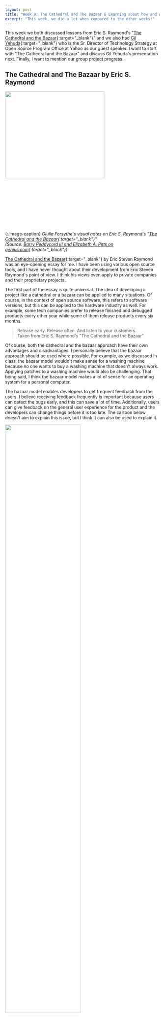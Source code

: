 ```yaml
---
layout: post
title: "Week 9: The Cathedral and The Bazaar & Learning about how and why large companies contribute to open source v2"
excerpt: "This week, we did a lot when compared to the other weeks!"
---
```


This week we both discussed lessons from Eric S. Raymond's "[The Cathedral and the Bazaar](http://www.catb.org/~esr/writings/cathedral-bazaar/){:target="_blank"}" and we also had [Gil Yehuda](https://www.linkedin.com/in/gilyehuda/detail/recent-activity/posts/){:target="_blank"} who is the Sr. Director of Technology Strategy at Open Source Program Office at Yahoo as our guest speaker. I want to start with "The Cathedral and the Bazaar" and discuss Gil Yehuda's presentation next. Finally, I want to mention our group project progress.


## The Cathedral and The Bazaar by Eric S. Raymond
<div style="width: 100%; height: 440px; overflow: hidden">
    <img src="https://web.archive.org/web/20200406010443if_/https://t2.genius.com/unsafe/1062x0/https%3A%2F%2Fimages.rapgenius.com%2Fde3f4283ac2fc5be64afef92385c16ea.491x430x1.png" width="80%" class="image-centered" target="_blank">
</div>

{:.image-caption}
*Giulia Forsythe's visual notes on Eric S. Raymond's "[The Cathedral and the Bazaar](http://www.catb.org/~esr/writings/cathedral-bazaar/){:target="_blank"}" <br>(Source: [Barry Peddycord III and Elizabeth A. Pitts on genius.com](https://web.archive.org/web/20200406010650/https://genius.com/Barry-peddycord-iii-and-elizabeth-a-pitts-from-open-programming-to-open-learning-the-cathedral-the-bazaar-and-the-open-classroom-chapter-two-annotated){:target="_blank"})*

[The Cathedral and the Bazaar](http://www.catb.org/~esr/writings/cathedral-bazaar/){:target="_blank"} by Eric Steven Raymond was an eye-opening essay for me. I have been using various open source tools, and I have never thought about their development from Eric Steven Raymond's point of view. I think his views even apply to private companies and their proprietary projects.

The first part of the essay is quite universal. The idea of developing a project like a cathedral or a bazaar can be applied to many situations. Of course, in the context of open source software, this refers to software versions, but this can be applied to the hardware industry as well. For example, some tech companies prefer to release finished and debugged products every other year while some of them release products every six months.

> Release early. Release often. And listen to your customers. <br>
Taken from Eric S. Raymond's "The Cathedral and the Bazaar"

Of course, both the cathedral and the bazaar approach have their own advantages and disadvantages. I personally believe that the bazaar approach should be used where possible. For example, as we discussed in class, the bazaar model wouldn't make sense for a washing machine because no one wants to buy a washing machine that doesn't always work. Applying patches to a washing machine would also be challenging. That being said, I think the bazaar model makes a lot of sense for an operating system for a personal computer.

The bazaar model enables developers to get frequent feedback from the users. I believe receiving feedback frequently is important because users can detect the bugs early, and this can save a lot of time. Additionally, users can give feedback on the general user experience for the product and the developers can change things before it is too late. The cartoon below doesn't aim to explain this issue, but I think it can also be used to explain it.

<img src="https://web.archive.org/web/20200406032718if_/https://sun9-23.userapi.com/c849132/v849132020/120b97/-kUOjmTHS2k.jpg" width="70%" class="image-centered" target="_blank">

{:.image-caption}
*Left: Developers, Right: Users <br> Sometimes users don't get a pleasant experience like what the developers envisioned! <br> (Source: [Питерский панк](https://web.archive.org/web/20200406032634/https://vk.com/albums-93024376){:target="_blank"})*


The other quote from the essay I want to emphasize is the following:

> Every good work of software starts by scratching a developer's personal itch. <br>
Taken from Eric S. Raymond's "The Cathedral and the Bazaar"

I think people do work more efficiently and willingly if they are trying to solve their own problems. Yes, there are many people that are coding for projects that they are no interested in to make a living. However, people do take more care and spend more time if the project is somehow related to them. A project is like a baby; it takes time and a lot of effort to grow it. If the core developer doesn't like the project from the beginning, he/she might want to spend their time on other more interesting projects. Therefore, I agree with this quote, and I believe every good work of software starts by scratching a developer's personal itch.


## Learning about how and why large companies contribute to open source v2
<img src="/woswos-weekly/images/yahoo.png" width="100%" class="image-centered" target="_blank">

{:.image-caption}
*[Yahoo's GitHub page](https://github.com/yahoo){:target="_blank"}: Yahoo has more than 150 different open source projects that they have started*

Gil Yehuda's presentation was touching on interesting points that Kevin P. Fleming didn't mention during his presentation, see [week 5 post](/woswos-weekly/week05){:target="_blank"}. I realized that Yahoo is more focused on developing their own open source projects while Bloomberg is focused on contributing to existing open source projects. Both of these companies contribute to open source, but in different ways.

I think another highlight from Gil Yehuda's presentation was about using open source projects to extend other open source projects. For example, if an open source project is designed for working only on a single computer, we can create a version of it that can run on multiple computers using an open source project designed to make distributed computations. This would make both sides happy since one side gets a new usage area, and the other side gets a new feature. This is something that I would keep in my mind when I decide to work on an open source project in the future.

Gil Yehuda also mentioned the employment aspects of the open source. He emphasized that it is possible to get paid to work on the open source project. I think it is a dream job for me. This class introduced me to the open source world, and I loved it. Contributing to open source as a daily job that makes me a living, sounds amazing.


## Group project progress
This week we had a sudden u-turn in our decision to contribute to Jupyter Interactive Notebook. Instead of contributing to Jupyter Interactive Notebook, we decided to contribute to [JupyterLab](https://github.com/jupyterlab/jupyterlab){:target="_blank"}. It is not a big change in our decision that we are still planning to contribute to Jupyter. However, we changed our minds to contribute to another Jupyter project. JupyterLab is the upcoming version of the Jupyter Interactive Notebook. Jupyter decided to lunch a completely new project other than keep patching the Jupyter Interactive Notebook. I think our decision makes sense because there are a lot of new issues and bugs in the JupyterLab project. However, there are not many bugs in the Jupyter Interactive Notebook project because it is a very old project, and almost everything is fixed so far.

Jupyter community members are spending their time on actively developing the JupyterLab project, and the JupyterLab community is very vibrant because of this. Most of the "first-good-issue" tags are only a month old in the JupyterLab's GitHub repository. However, most of the "first-good-issue" tags are two years old in the Jupyter Interactive Notebook's GitHub repository.

We have even introduced ourselves to the community and claimed our first to work on, see issue [#8094](https://github.com/jupyterlab/jupyterlab/issues/8094){:target="_blank"}. We even received a welcome message 3 minutes after we posted our introduction message. Definitely, the community is very active, and I think the activeness of the community will benefit us.
